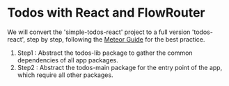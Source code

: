 # Todos with React and FlowRouter

We will convert the 'simple-todos-react' project to a full version 'todos-react', step by step, following the [Meteor Guide](http://guide.meteor.com/) for 
the best practice.

1. Step1 : Abstract the todos-lib package to gather the common dependencies of all app packages.
2. Step2 : Abstract the todos-main package for the entry point of the app, which require all other packages.